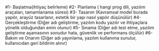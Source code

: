 #1- Başlatma(ihtiyaç belirleme)
#2- Planlama ( hangi prog dili, yazılım araçaları, tamamlanama süresi)
#3- Tasarım (Kavramsal model burada yapılır, arayüz tasarlanır, estetik bir yapı nasıl yapılır düşünülür) 
#4- Gerçekleştirme (Diğer adı geliştirme, yazılım kodu yazılır ve ihtiyaçlara yönelik olduğundan emin olunur)
#5- Sınama (Diğer adı test etme, yazılım geliştirme aşamasının sonudur hata, güvenlik ve performans ölçülür)
#6- Bakım ve Onarım (Diğer adı yayınlama, yazılım kullanıma sunulur, kullanıcıdan geri bildirim alınır)
